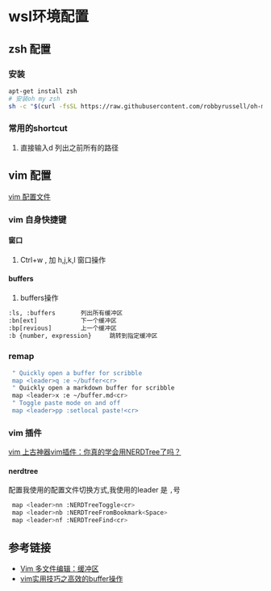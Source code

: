 # wsl环境配置

## zsh 配置

### 安装

```bash
apt-get install zsh
# 安装oh my zsh
sh -c "$(curl -fsSL https://raw.githubusercontent.com/robbyrussell/oh-my-zsh/master/tools/install.sh)"
```

### 常用的shortcut

1. 直接输入d 列出之前所有的路径

## vim 配置

[vim 配置文件](https://github.com/amix/vimrc)

### vim 自身快捷键

#### 窗口

1. Ctrl+w , 加 h,j,k,l 窗口操作

#### buffers

1. buffers操作

```bash
:ls, :buffers       列出所有缓冲区
:bn[ext]            下一个缓冲区
:bp[revious]        上一个缓冲区
:b {number, expression}     跳转到指定缓冲区
```

### remap

```bash
 " Quickly open a buffer for scribble
 map <leader>q :e ~/buffer<cr>
 " Quickly open a markdown buffer for scribble
 map <leader>x :e ~/buffer.md<cr>
 " Toggle paste mode on and off
 map <leader>pp :setlocal paste!<cr>
 ```

### vim 插件

 [vim 上古神器vim插件：你真的学会用NERDTree了吗？](https://www.jianshu.com/p/3066b3191cb1)

#### nerdtree

配置我使用的配置文件切换方式,我使用的leader 是 `,`号

```bash
 map <leader>nn :NERDTreeToggle<cr>
 map <leader>nb :NERDTreeFromBookmark<Space>
 map <leader>nf :NERDTreeFind<cr>
```

## 参考链接

- [Vim 多文件编辑：缓冲区](http://harttle.land/2015/11/17/vim-buffer.html)
- [vim实用技巧之高效的buffer操作]( http://fishcried.com/2014-10-25/vim%E5%AE%9E%E7%94%A8%E6%8A%80%E5%B7%A7%E4%B9%8B%E9%AB%98%E6%95%88%E7%9A%84buffer%E6%93%8D%E4%BD%9C/)